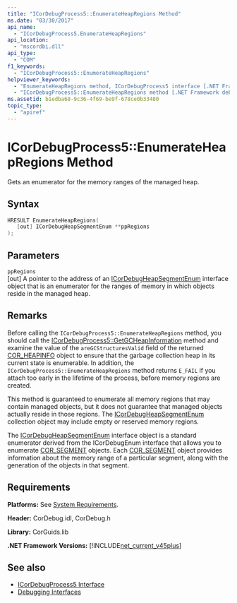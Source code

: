 ```yaml
---
title: "ICorDebugProcess5::EnumerateHeapRegions Method"
ms.date: "03/30/2017"
api_name: 
  - "ICorDebugProcess5.EnumerateHeapRegions"
api_location: 
  - "mscordbi.dll"
api_type: 
  - "COM"
f1_keywords: 
  - "ICorDebugProcess5::EnumerateHeapRegions"
helpviewer_keywords: 
  - "EnumerateHeapRegions method, ICorDebugProcess5 interface [.NET Framework debugging]"
  - "ICorDebugProcess5::EnumerateHeapRegions method [.NET Framework debugging]"
ms.assetid: b1edba68-9c36-4f69-be9f-678ce0b33480
topic_type: 
  - "apiref"
---
```

# ICorDebugProcess5::EnumerateHeapRegions Method
Gets an enumerator for the memory ranges of the managed heap.  
  
## Syntax  
  
```cpp  
HRESULT EnumerateHeapRegions(  
   [out] ICorDebugHeapSegmentEnum **ppRegions  
);  
```  
  
## Parameters  
 `ppRegions`  
 [out] A pointer to the address of an [ICorDebugHeapSegmentEnum](icordebugheapsegmentenum-interface.md) interface object that is an enumerator for the ranges of memory in which objects reside in the managed heap.  
  
## Remarks  
 Before calling the `ICorDebugProcess5::EnumerateHeapRegions` method, you should call the [ICorDebugProcess5::GetGCHeapInformation](icordebugprocess5-getgcheapinformation-method.md) method and examine the value of the `areGCStructuresValid` field of the returned [COR_HEAPINFO](cor-heapinfo-structure.md) object to ensure that the garbage collection heap in its current state is enumerable. In addition, the `ICorDebugProcess5::EnumerateHeapRegions` method returns `E_FAIL` if you attach too early in the lifetime of the process, before memory regions are created.  
  
 This method is guaranteed to enumerate all memory regions that may contain managed objects, but it does not guarantee that managed objects actually reside in those regions. The [ICorDebugHeapSegmentEnum](icordebugheapsegmentenum-interface.md) collection object may include empty or reserved memory regions.  
  
 The [ICorDebugHeapSegmentEnum](icordebugheapsegmentenum-interface.md) interface object is a standard enumerator derived from the ICorDebugEnum interface that allows you to enumerate [COR_SEGMENT](cor-segment-structure.md) objects. Each [COR_SEGMENT](cor-segment-structure.md) object provides information about the memory range of a particular segment, along with the generation of the objects in that segment.  
  
## Requirements  
 **Platforms:** See [System Requirements](../../get-started/system-requirements.md).  
  
 **Header:** CorDebug.idl, CorDebug.h  
  
 **Library:** CorGuids.lib  
  
 **.NET Framework Versions:** [!INCLUDE[net_current_v45plus](../../../../includes/net-current-v45plus-md.md)]  
  
## See also

- [ICorDebugProcess5 Interface](icordebugprocess5-interface.md)
- [Debugging Interfaces](debugging-interfaces.md)
